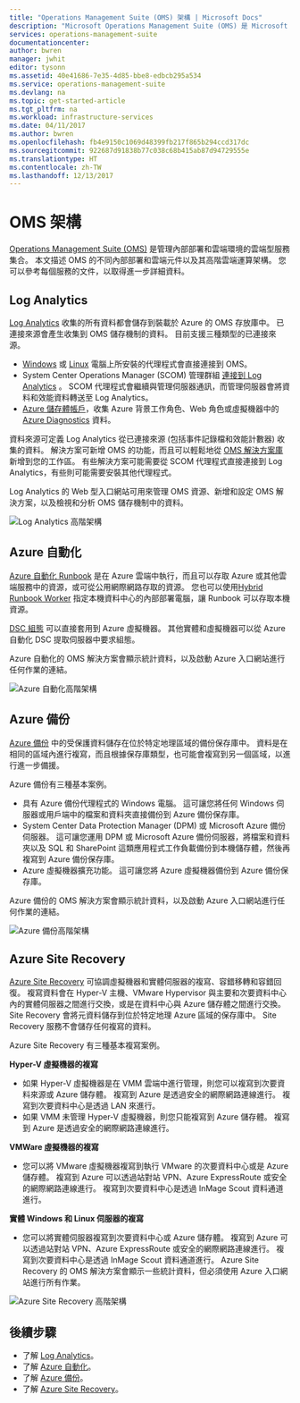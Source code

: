 ```yaml
---
title: "Operations Management Suite (OMS) 架構 | Microsoft Docs"
description: "Microsoft Operations Management Suite (OMS) 是 Microsoft 的雲端型 IT 管理解決方案，可協助您管理並保護內部部署和雲端基礎結構。  本文會說明 OMS 中包含的各種服務，並提供其詳細內容的連結。"
services: operations-management-suite
documentationcenter: 
author: bwren
manager: jwhit
editor: tysonn
ms.assetid: 40e41686-7e35-4d85-bbe8-edbcb295a534
ms.service: operations-management-suite
ms.devlang: na
ms.topic: get-started-article
ms.tgt_pltfrm: na
ms.workload: infrastructure-services
ms.date: 04/11/2017
ms.author: bwren
ms.openlocfilehash: fb4e9150c1069d48399fb217f865b294ccd317dc
ms.sourcegitcommit: 922687d91838b77c038c68b415ab87d94729555e
ms.translationtype: HT
ms.contentlocale: zh-TW
ms.lasthandoff: 12/13/2017
---
```

# <a name="oms-architecture"></a>OMS 架構
[Operations Management Suite (OMS)](https://azure.microsoft.com/documentation/services/operations-management-suite/) 是管理內部部署和雲端環境的雲端型服務集合。  本文描述 OMS 的不同內部部署和雲端元件以及其高階雲端運算架構。  您可以參考每個服務的文件，以取得進一步詳細資料。

## <a name="log-analytics"></a>Log Analytics
[Log Analytics](https://azure.microsoft.com/documentation/services/log-analytics/) 收集的所有資料都會儲存到裝載於 Azure 的 OMS 存放庫中。  已連接來源會產生收集到 OMS 儲存機制的資料。  目前支援三種類型的已連接來源。

* [Windows](../log-analytics/log-analytics-windows-agent.md) 或 [Linux](../log-analytics/log-analytics-linux-agents.md) 電腦上所安裝的代理程式會直接連接到 OMS。
* System Center Operations Manager (SCOM) 管理群組 [連接到 Log Analytics](../log-analytics/log-analytics-om-agents.md) 。  SCOM 代理程式會繼續與管理伺服器通訊，而管理伺服器會將資料和效能資料轉送至 Log Analytics。
* [Azure 儲存體帳戶](../log-analytics/log-analytics-azure-storage.md)，收集 Azure 背景工作角色、Web 角色或虛擬機器中的 [Azure Diagnostics](../cloud-services/cloud-services-dotnet-diagnostics.md) 資料。

資料來源可定義 Log Analytics 從已連接來源 (包括事件記錄檔和效能計數器) 收集的資料。  解決方案可新增 OMS 的功能，而且可以輕鬆地從 [OMS 解決方案庫](../log-analytics/log-analytics-add-solutions.md)新增到您的工作區。  有些解決方案可能需要從 SCOM 代理程式直接連接到 Log Analytics，有些則可能需要安裝其他代理程式。

Log Analytics 的 Web 型入口網站可用來管理 OMS 資源、新增和設定 OMS 解決方案，以及檢視和分析 OMS 儲存機制中的資料。

![Log Analytics 高階架構](media/operations-management-suite-architecture/log-analytics.png)

## <a name="azure-automation"></a>Azure 自動化
[Azure 自動化 Runbook](http://azure.microsoft.com/documentation/services/automation) 是在 Azure 雲端中執行，而且可以存取 Azure 或其他雲端服務中的資源，或可從公用網際網路存取的資源。  您也可以使用[Hybrid Runbook Worker](../automation/automation-hybrid-runbook-worker.md) 指定本機資料中心的內部部署電腦，讓 Runbook 可以存取本機資源。

[DSC 組態](../automation/automation-dsc-overview.md) 可以直接套用到 Azure 虛擬機器。  其他實體和虛擬機器可以從 Azure 自動化 DSC 提取伺服器中要求組態。

Azure 自動化的 OMS 解決方案會顯示統計資料，以及啟動 Azure 入口網站進行任何作業的連結。

![Azure 自動化高階架構](media/operations-management-suite-architecture/automation.png)

## <a name="azure-backup"></a>Azure 備份
[Azure 備份](http://azure.microsoft.com/documentation/services/backup) 中的受保護資料儲存在位於特定地理區域的備份保存庫中。  資料是在相同的區域內進行複寫，而且根據保存庫類型，也可能會複寫到另一個區域，以進行進一步備援。

Azure 備份有三種基本案例。

* 具有 Azure 備份代理程式的 Windows 電腦。  這可讓您將任何 Windows 伺服器或用戶端中的檔案和資料夾直接備份到 Azure 備份保存庫。  
* System Center Data Protection Manager (DPM) 或 Microsoft Azure 備份伺服器。 這可讓您運用 DPM 或 Microsoft Azure 備份伺服器，將檔案和資料夾以及 SQL 和 SharePoint 這類應用程式工作負載備份到本機儲存體，然後再複寫到 Azure 備份保存庫。
* Azure 虛擬機器擴充功能。  這可讓您將 Azure 虛擬機器備份到 Azure 備份保存庫。

Azure 備份的 OMS 解決方案會顯示統計資料，以及啟動 Azure 入口網站進行任何作業的連結。

![Azure 備份高階架構](media/operations-management-suite-architecture/backup.png)

## <a name="azure-site-recovery"></a>Azure Site Recovery
[Azure Site Recovery](http://azure.microsoft.com/documentation/services/site-recovery) 可協調虛擬機器和實體伺服器的複寫、容錯移轉和容錯回復。 複寫資料會在 Hyper-V 主機、VMware Hypervisor 與主要和次要資料中心內的實體伺服器之間進行交換，或是在資料中心與 Azure 儲存體之間進行交換。  Site Recovery 會將元資料儲存到位於特定地理 Azure 區域的保存庫中。 Site Recovery 服務不會儲存任何複寫的資料。

Azure Site Recovery 有三種基本複寫案例。

**Hyper-V 虛擬機器的複寫**

* 如果 Hyper-V 虛擬機器是在 VMM 雲端中進行管理，則您可以複寫到次要資料來源或 Azure 儲存體。  複寫到 Azure 是透過安全的網際網路連線進行。  複寫到次要資料中心是透過 LAN 來進行。
* 如果 VMM 未管理 Hyper-V 虛擬機器，則您只能複寫到 Azure 儲存體。  複寫到 Azure 是透過安全的網際網路連線進行。

**VMWare 虛擬機器的複寫**

* 您可以將 VMware 虛擬機器複寫到執行 VMware 的次要資料中心或是 Azure 儲存體。  複寫到 Azure 可以透過站對站 VPN、Azure ExpressRoute 或安全的網際網路連線進行。 複寫到次要資料中心是透過 InMage Scout 資料通道進行。

**實體 Windows 和 Linux 伺服器的複寫** 

* 您可以將實體伺服器複寫到次要資料中心或 Azure 儲存體。 複寫到 Azure 可以透過站對站 VPN、Azure ExpressRoute 或安全的網際網路連線進行。 複寫到次要資料中心是透過 InMage Scout 資料通道進行。  Azure Site Recovery 的 OMS 解決方案會顯示一些統計資料，但必須使用 Azure 入口網站進行所有作業。

![Azure Site Recovery 高階架構](media/operations-management-suite-architecture/site-recovery.png)

## <a name="next-steps"></a>後續步驟
* 了解 [Log Analytics](http://azure.microsoft.com/documentation/services/log-analytics)。
* 了解 [Azure 自動化](https://azure.microsoft.com/documentation/services/automation)。
* 了解 [Azure 備份](http://azure.microsoft.com/documentation/services/backup)。
* 了解 [Azure Site Recovery](http://azure.microsoft.com/documentation/services/site-recovery)。

